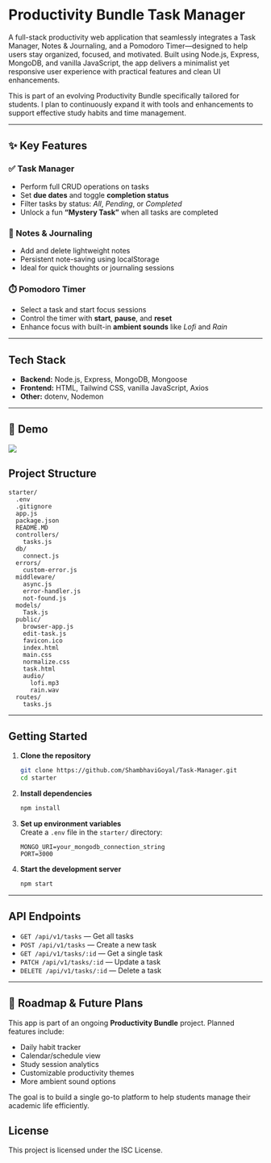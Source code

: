 # Productivity Bundle Task Manager

A full-stack productivity web application that seamlessly integrates a Task Manager, Notes & Journaling, and a Pomodoro Timer—designed to help users stay organized, focused, and motivated. Built using Node.js, Express, MongoDB, and vanilla JavaScript, the app delivers a minimalist yet responsive user experience with practical features and clean UI enhancements.

This is part of an evolving Productivity Bundle specifically tailored for students. I plan to continuously expand it with tools and enhancements to support effective study habits and time management.

---

## ✨ Key Features

### ✅ Task Manager

- Perform full CRUD operations on tasks  
- Set **due dates** and toggle **completion status**  
- Filter tasks by status: _All_, _Pending_, or _Completed_  
- Unlock a fun **“Mystery Task”** when all tasks are completed  

### 📝 Notes & Journaling

- Add and delete lightweight notes  
- Persistent note-saving using localStorage  
- Ideal for quick thoughts or journaling sessions  

### ⏱️ Pomodoro Timer

- Select a task and start focus sessions  
- Control the timer with **start**, **pause**, and **reset**  
- Enhance focus with built-in **ambient sounds** like _Lofi_ and _Rain_  

---

## Tech Stack

- **Backend:** Node.js, Express, MongoDB, Mongoose
- **Frontend:** HTML, Tailwind CSS, vanilla JavaScript, Axios
- **Other:** dotenv, Nodemon

---

## 🎥 Demo

<img src="public/demo.gif"></img>


## Project Structure

```
starter/
  .env
  .gitignore
  app.js
  package.json
  README.MD
  controllers/
    tasks.js
  db/
    connect.js
  errors/
    custom-error.js
  middleware/
    async.js
    error-handler.js
    not-found.js
  models/
    Task.js
  public/
    browser-app.js
    edit-task.js
    favicon.ico
    index.html
    main.css
    normalize.css
    task.html
    audio/
      lofi.mp3
      rain.wav
  routes/
    tasks.js
```

---

## Getting Started

1. **Clone the repository**
   ```sh
   git clone https://github.com/ShambhaviGoyal/Task-Manager.git
   cd starter
   ```

2. **Install dependencies**
   ```sh
   npm install
   ```

3. **Set up environment variables**  
   Create a `.env` file in the `starter/` directory:
   ```
   MONGO_URI=your_mongodb_connection_string
   PORT=3000
   ```

4. **Start the development server**
   ```sh
   npm start
   ```
---

## API Endpoints

- `GET /api/v1/tasks` — Get all tasks
- `POST /api/v1/tasks` — Create a new task
- `GET /api/v1/tasks/:id` — Get a single task
- `PATCH /api/v1/tasks/:id` — Update a task
- `DELETE /api/v1/tasks/:id` — Delete a task

---

## 📌 Roadmap & Future Plans

This app is part of an ongoing **Productivity Bundle** project. Planned features include:

- Daily habit tracker  
- Calendar/schedule view  
- Study session analytics  
- Customizable productivity themes  
- More ambient sound options  

The goal is to build a single go-to platform to help students manage their academic life efficiently.


## License

This project is licensed under the ISC License.